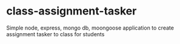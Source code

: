 # class-assignment-tasker
Simple node, express, mongo db, moongoose application to create assignment tasker to class for students

